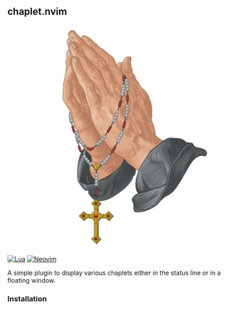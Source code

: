 ## chaplet.nvim 

<p align="center">
  <img alt="Rosary" height = "500" src="/assets/praying-hands-chaplet.jpg" />
</p>

[![Lua](https://img.shields.io/badge/Lua-blue.svg?style=for-the-badge&logo=lua)](http://www.lua.org)
[![Neovim](https://img.shields.io/badge/Neovim%200.8+-green.svg?style=for-the-badge&logo=neovim)](https://neovim.io)


A simple plugin to display various chaplets either in the status
line or in a floating window.


### Installation


